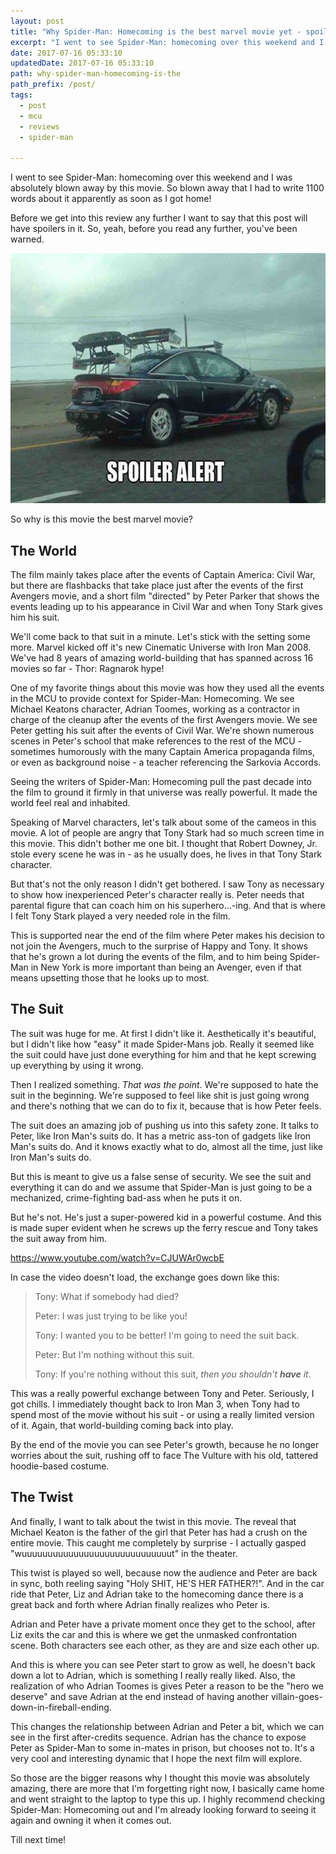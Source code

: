 ```yaml
---
layout: post
title: "Why Spider-Man: Homecoming is the best marvel movie yet - spoilers!"
excerpt: "I went to see Spider-Man: homecoming over this weekend and I was so absolutely blown away by this movie that I had to talk about it."
date: 2017-07-16 05:33:10
updatedDate: 2017-07-16 05:33:10
path: why-spider-man-homecoming-is-the
path_prefix: /post/
tags:
  - post
  - mcu
  - reviews
  - spider-man

---
```


I went to see Spider-Man: homecoming over this weekend and I was absolutely blown away by this movie. So blown away that I had to write 1100 words about it apparently as soon as I got home!

Before we get into this review any further I want to say that this post will have spoilers in it. So, yeah, before you read any further, you've been warned.

<img class=" size-full wp-image-585 aligncenter" src="/wordpress/2017/07/spoiler-alert.jpg" alt="Spoiler-Alert" width="606" height="400" />

So why is this movie the best marvel movie?
## The World

The film mainly takes place after the events of Captain America: Civil War, but there are flashbacks that take place just after the events of the first Avengers movie, and a short film "directed" by Peter Parker that shows the events leading up to his appearance in Civil War and when Tony Stark gives him his suit.

We'll come back to that suit in a minute. Let's stick with the setting some more. Marvel kicked off it's new Cinematic Universe with Iron Man 2008. We've had 8 years of amazing world-building that has spanned across 16 movies so far - Thor: Ragnarok hype!

One of my favorite things about this movie was how they used all the events in the MCU to provide context for Spider-Man: Homecoming. We see Michael Keatons character, Adrian Toomes, working as a contractor in charge of the cleanup after the events of the first Avengers movie. We see Peter getting his suit after the events of Civil War. We're shown numerous scenes in Peter's school that make references to the rest of the MCU - sometimes humorously with the many Captain America propaganda films, or even as background noise - a teacher referencing the Sarkovia Accords.

Seeing the writers of Spider-Man: Homecoming pull the past decade into the film to ground it firmly in that universe was really powerful. It made the world feel real and inhabited.

Speaking of Marvel characters, let's talk about some of the cameos in this movie. A lot of people are angry that Tony Stark had so much screen time in this movie. This didn't bother me one bit. I thought that Robert Downey, Jr. stole every scene he was in - as he usually does, he lives in that Tony Stark character.

But that's not the only reason I didn't get bothered. I saw Tony as necessary to show how inexperienced Peter's character really is. Peter needs that parental figure that can coach him on his superhero...-ing. And that is where I felt Tony Stark played a very needed role in the film.

This is supported near the end of the film where Peter makes his decision to not join the Avengers, much to the surprise of Happy and Tony. It shows that he's grown a lot during the events of the film, and to him being Spider-Man in New York is more important than being an Avenger, even if that means upsetting those that he looks up to most.
## The Suit

The suit was huge for me. At first I didn't like it. Aesthetically it's beautiful, but I didn't like how "easy" it made Spider-Mans job. Really it seemed like the suit could have just done everything for him and that he kept screwing up everything by using it wrong.

Then I realized something. *That was the point*. We're supposed to hate the suit in the beginning. We're supposed to feel like shit is just going wrong and there's nothing that we can do to fix it, because that is how Peter feels.

The suit does an amazing job of pushing us into this safety zone. It talks to Peter, like Iron Man's suits do. It has a metric ass-ton of gadgets like Iron Man's suits do. And it knows exactly what to do, almost all the time, just like Iron Man's suits do.

But this is meant to give us a false sense of security. We see the suit and everything it can do and we assume that Spider-Man is just going to be a mechanized, crime-fighting bad-ass when he puts it on.

But he's not. He's just a super-powered kid in a powerful costume. And this is made super evident when he screws up the ferry rescue and Tony takes the suit away from him.

https://www.youtube.com/watch?v=CJUWAr0wcbE

In case the video doesn't load, the exchange goes down like this:
> Tony: What if somebody had died?
> 
> Peter: I was just trying to be like you!
> 
> Tony: I wanted you to be better! I'm going to need the suit back.
> 
> Peter: But I'm nothing without this suit.
> 
> Tony: If you're nothing without this suit, _then you shouldn't **have** it_.

This was a really powerful exchange between Tony and Peter. Seriously, I got chills. I immediately thought back to Iron Man 3, when Tony had to spend most of the movie without his suit - or using a really limited version of it. Again, that world-building coming back into play.

By the end of the movie you can see Peter's growth, because he no longer worries about the suit, rushing off to face The Vulture with his old, tattered hoodie-based costume.
## The Twist

And finally, I want to talk about the twist in this movie. The reveal that Michael Keaton is the father of the girl that Peter has had a crush on the entire movie. This caught me completely by surprise - I actually gasped "wuuuuuuuuuuuuuuuuuuuuuuuuuuuuut" in the theater.

This twist is played so well, because now the audience and Peter are back in sync, both reeling saying "Holy SHIT, HE'S HER FATHER?!". And in the car ride that Peter, Liz and Adrian take to the homecoming dance there is a great back and forth where Adrian finally realizes who Peter is.

Adrian and Peter have a private moment once they get to the school, after Liz exits the car and this is where we get the unmasked confrontation scene. Both characters see each other, as they are and size each other up.

And this is where you can see Peter start to grow as well, he doesn't back down a lot to Adrian, which is something I really really liked. Also, the realization of who Adrian Toomes is gives Peter a reason to be the "hero we deserve" and save Adrian at the end instead of having another villain-goes-down-in-fireball-ending.

This changes the relationship between Adrian and Peter a bit, which we can see in the first after-credits sequence. Adrian has the chance to expose Peter as Spider-Man to some in-mates in prison, but chooses not to. It's a very cool and interesting dynamic that I hope the next film will explore.

So those are the bigger reasons why I thought this movie was absolutely amazing, there are more that I'm forgetting right now, I basically came home and went straight to the laptop to type this up. I highly recommend checking Spider-Man: Homecoming out and I'm already looking forward to seeing it again and owning it when it comes out.

Till next time!

 